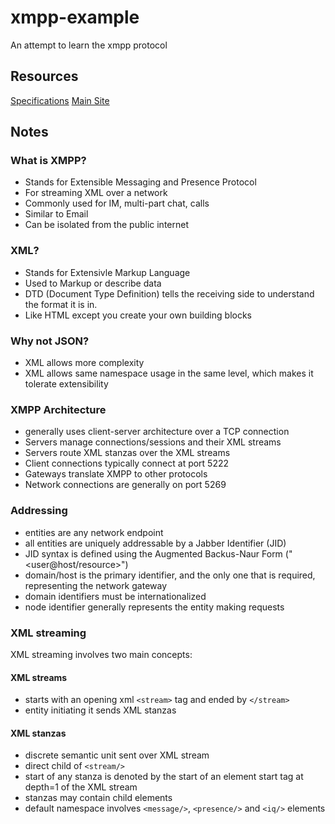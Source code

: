 # xmpp-example
An attempt to learn the xmpp protocol

## Resources
[Specifications](https://tools.ietf.org/html/rfc3920)
[Main Site](https://xmpp.org/about/technology-overview.html)

## Notes
### What is XMPP?
- Stands for Extensible Messaging and Presence Protocol
- For streaming XML over a network
- Commonly used for IM, multi-part chat, calls
- Similar to Email
- Can be isolated from the public internet

### XML?
- Stands for Extensivle Markup Language
- Used to Markup or describe data
- DTD (Document Type Definition) tells the receiving side to understand the format it is in.
- Like HTML except you create your own building blocks

### Why not JSON?
- XML allows more complexity
- XML allows same namespace usage in the same level, which makes it tolerate extensibility

### XMPP Architecture
- generally uses client-server architecture over a TCP connection
- Servers manage connections/sessions and their XML streams
- Servers route XML stanzas over the XML streams
- Client connections typically connect at port 5222
- Gateways translate XMPP to other protocols
- Network connections are generally on port 5269

### Addressing
- entities are any network endpoint
- all entities are uniquely addressable by a Jabber Identifier (JID)
- JID syntax is defined using the Augmented Backus-Naur Form ("<user@host/resource>")
- domain/host is the primary identifier, and the only one that is required, representing the network gateway
- domain identifiers must be internationalized
- node identifier generally represents the entity making requests

### XML streaming
XML streaming involves two main concepts:

#### XML streams
- starts with an opening xml `<stream>` tag and ended by `</stream>`
- entity initiating it sends XML stanzas

#### XML stanzas 
- discrete semantic unit sent over XML stream
- direct child of `<stream/>`
- start of any stanza is denoted by the start of an element start tag at depth=1 of the XML stream
- stanzas may contain child elements
- default namespace involves `<message/>`, `<presence/>` and `<iq/>` elements






